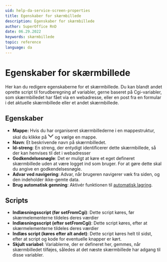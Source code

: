```yaml
---
uid: help-da-service-screen-properties
title: Egenskaber for skærmbillede
description: Egenskaber for skærmbillede
author: SuperOffice RnD
date: 06.29.2022
keywords: skærmbillede
topic: reference
language: da
---
```


# Egenskaber for skærmbillede

Her kan du redigere egenskaberne for et skærmbillede. Du kan blandt andet oprette script til forudberegning af variabler, gerne baseret på Cgi-variabler, som skærmbilledet har fået via en webadresse, eller en post fra en formular i det aktuelle skærmbillede eller et andet skærmbillede.

## Egenskaber

* **Mappe:** Hvis du har organiseret skærmbillederne i en mappestruktur, skal du klikke på ![ikon][img1] og vælge en mappe.
* **Navn**: Et beskrivende navn på skærmbilledet.
* **Id-streng**: En streng, der entydigt identificerer dette skærmbillede, så der kan henvises til det i webadresser
* **Godkendelsesnøgle**: Det er muligt at køre et eget defineret skærmbillede uden at være logget ind som bruger. For at gøre dette skal du angive en godkendelsesnøgle.
* **Advar ved navigering**: Advar, når brugeren navigerer væk fra siden, og den indeholder ikke-gemte data.
* **Brug automatisk gemning**: Aktivér funktionen til [automatisk lagring][1].

## Scripts

* **Indlæsningsscript (før setFromCgi)**: Dette script køres, før skærmelementerne tildeles deres værdier
* **Indlæsningsscript (efter setFromCgi)**: Dette script køres, efter at skærmelementerne tildeles deres værdier
* **Indlæs script (køres efter alt andet)**: Dette script køres helt til sidst, efter at script og kode for eventuelle knapper er kørt.
* **Skjult variabel**: Variablerne, der er defineret her, gemmes, når skærmbilledet tilføjes, således at det næste skærmbillede har adgang til disse variabler.

<!-- Referenced links -->
[1]: ../../../request/learn/howto/create.md

<!-- Referenced images -->
[img1]: ../../../../../common/icons/dropdown-arrow.png
